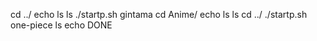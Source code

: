 cd ../
echo ls
ls
./startp.sh gintama
cd Anime/
echo ls
ls
cd ../
./startp.sh one-piece
ls
echo DONE
